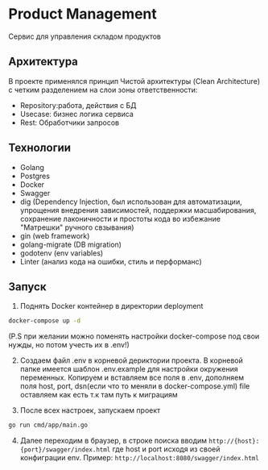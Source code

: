 # Product Management

Сервис для управления складом продуктов

## Архитектура 
В проекте применялся принцип Чистой архитектуры (Clean Architecture) с четким разделением на слои зоны ответственности:
   - Repository:работа, действия с БД
   - Usecase: бизнес логика сервиса
   - Rest: Обработчики запросов

## Технологии
- Golang
- Postgres
- Docker
- Swagger
- dig (Dependency Injection, был использован для 
  автоматизации, упрощения внедрения зависимостей, 
  поддержки масшабирования, 
  сохранение лаконичности и простоты кода во избежание "Матрешки" ручного свзывания)
- gin (web framework)
- golang-migrate (DB migration)
- godotenv (env variables)
- Linter (анализ кода на ошибки, стиль и перформанс)

## Запуск

1. Поднять Docker контейнер в директории deployment
```bash
docker-compose up -d
```
(P.S при желании можно поменять настройки docker-compose под свои нужды, но потом учесть их в .env!)

2. Создаем файл .env в корневой дериктории проекта. В корневой папке имеется шаблон .env.example для настройки окружения переменных.
Копируем и вставляем все поля в .env, дополняем поля host, port, dsn(если что то меняли в docker-compose.yml) file оставляем как есть т.к там путь к миграциям

3. После всех настроек, запускаем проект
```bash
go run cmd/app/main.go
```
4. Далее переходим в браузер, в строке поиска вводим 
```http://{host}:{port}/swagger/index.html``` 
где host и port исходя из своей конфиграции env. Пример: 
```http://localhost:8080/swagger/index.html```